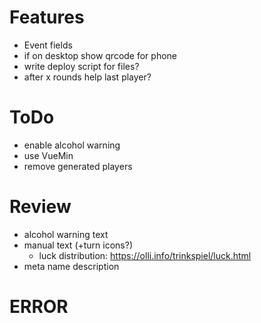 # Features
- Event fields
- if on desktop show qrcode for phone
- write deploy script for files?
- after x rounds help last player?

# ToDo
- enable alcohol warning
- use VueMin
- remove generated players

# Review
- alcohol warning text
- manual text (+turn icons?)
  - luck distribution: https://olli.info/trinkspiel/luck.html
- meta name description

# ERROR